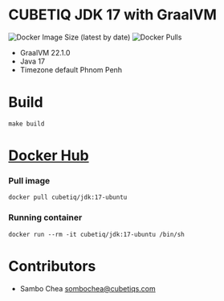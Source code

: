 # CUBETIQ JDK 17 with GraalVM
![Docker Image Size (latest by date)](https://img.shields.io/docker/image-size/cubetiq/jdk:17-ubuntu)
![Docker Pulls](https://img.shields.io/docker/pulls/cubetiq/jdk:17-ubuntu)

- GraalVM 22.1.0
- Java 17
- Timezone default Phnom Penh

# Build
```shell
make build
```

# [Docker Hub](https://hub.docker.com/r/cubetiq/jdk:17-ubuntu)
### Pull image
```shell
docker pull cubetiq/jdk:17-ubuntu
```

### Running container
```shell
docker run --rm -it cubetiq/jdk:17-ubuntu /bin/sh
```

# Contributors
- Sambo Chea <sombochea@cubetiqs.com>